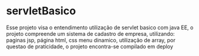 # servletBasico
Esse projeto visa o entendimento utilização de servlet basico com java EE, o projeto compreende um sistema de cadastro de empresa, utilizando: paginas jsp, página html, css menu dinamico, utilização de array, por questao de praticidade, o projeto encontra-se compilado em deploy
